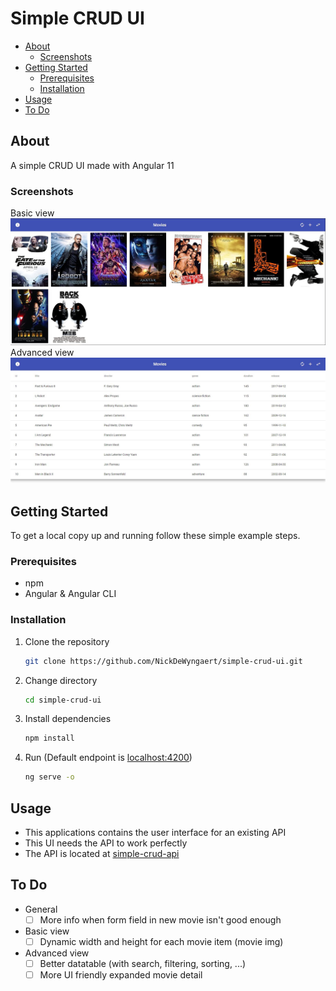 # Simple CRUD UI

* [About](#About)
   * [Screenshots](#Screenshots)
* [Getting Started](#Getting-Started)
    * [Prerequisites](#Prerequisites)
    * [Installation](#Installation)
* [Usage](#Usage)
* [To Do](#To-Do)

## About
A simple CRUD UI made with Angular 11

### Screenshots
Basic view
![Simple CRUD UI Basic View](screenshot-view-basic.jpg)
Advanced view
![Simple CRUD UI Advanced View](screenshot-view-advanced.jpg)

## Getting Started
To get a local copy up and running follow these simple example steps.

### Prerequisites
* npm
* Angular & Angular CLI

### Installation
1. Clone the repository
   ```sh
   git clone https://github.com/NickDeWyngaert/simple-crud-ui.git
   ```
2. Change directory
   ```sh
   cd simple-crud-ui
   ```
3. Install dependencies
   ```sh
   npm install
   ```
4. Run (Default endpoint is [localhost:4200](http://localhost:4200))
   ```sh
   ng serve -o
   ```

## Usage
* This applications contains the user interface for an existing API
* This UI needs the API to work perfectly
* The API is located at [simple-crud-api](https://github.com/NickDeWyngaert/simple-crud-api)

## To Do
* General
   - [ ] More info when form field in new movie isn't good enough
* Basic view
   - [ ] Dynamic width and height for each movie item (movie img)
* Advanced view
   - [ ] Better datatable (with search, filtering, sorting, ...)
   - [ ] More UI friendly expanded movie detail